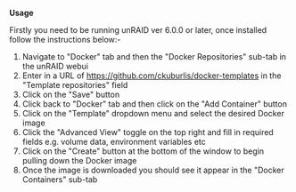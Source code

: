 **Usage**

Firstly you need to be running unRAID ver 6.0.0 or later, once installed follow the instructions below:-

1. Navigate to "Docker" tab and then the "Docker Repositories" sub-tab in the unRAID webui
2. Enter in a URL of https://github.com/ckuburlis/docker-templates in the "Template repositories" field
3. Click on the "Save" button
4. Click back to "Docker" tab and then click on the "Add Container" button
5. Click on the "Template" dropdown menu and select the desired Docker image
6. Click the "Advanced View" toggle on the top right and fill in required fields e.g. volume data, environment variables etc
7. Click on the "Create" button at the bottom of the window to begin pulling down the Docker image
8. Once the image is downloaded you should see it appear in the "Docker Containers" sub-tab